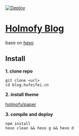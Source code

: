 [![Deploy](https://github.com/holmofy/blog.hufeifei.cn/actions/workflows/deploy.yml/badge.svg)](https://github.com/holmofy/blog.hufeifei.cn/actions/workflows/deploy.yml)

# [Holmofy Blog](https://blog.hufeifei.cn)

base on [hexo](https://hexo.io/zh-cn/)

## Install

**1. clone repo**
```
git clone <url>
cd blog.hufeifei.cn
```
**2. install theme**

[holmofy/paper](https://github.com/holmofy/hexo-theme-paper)

**3. compile and deploy**
```
npm install
hexo clean && hexo g && hexo d
```
